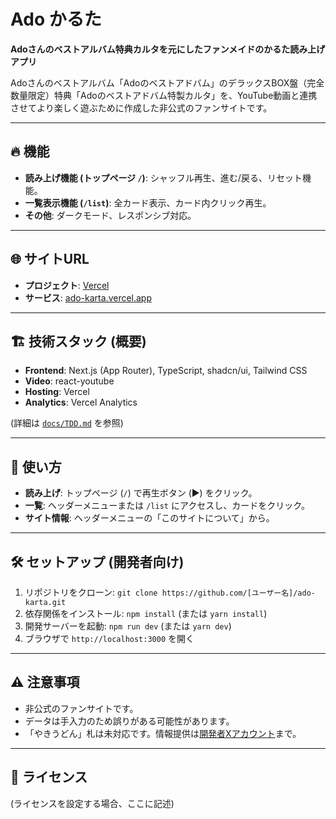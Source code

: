 # Ado かるた

**Adoさんのベストアルバム特典カルタを元にしたファンメイドのかるた読み上げアプリ**

Adoさんのベストアルバム「Adoのベストアドバム」のデラックスBOX盤（完全数量限定）特典「Adoのベストアドバム特製カルタ」を、YouTube動画と連携させてより楽しく遊ぶために作成した非公式のファンサイトです。

---

## 🔥 機能

- **読み上げ機能 (トップページ `/`)**: シャッフル再生、進む/戻る、リセット機能。
- **一覧表示機能 (`/list`)**: 全カード表示、カード内クリック再生。
- **その他**: ダークモード、レスポンシブ対応。

---

## 🌐 サイトURL

- **プロジェクト**: [Vercel](https://vercel.com/miyasics-projects/ado-karta)
- **サービス**: [ado-karta.vercel.app](https://ado-karta.vercel.app/)

---

## 🏗 技術スタック (概要)

- **Frontend**: Next.js (App Router), TypeScript, shadcn/ui, Tailwind CSS
- **Video**: react-youtube
- **Hosting**: Vercel
- **Analytics**: Vercel Analytics

(詳細は [`docs/TDD.md`](./docs/TDD.md) を参照)

---

## 🚀 使い方

- **読み上げ**: トップページ (`/`) で再生ボタン (▶️) をクリック。
- **一覧**: ヘッダーメニューまたは `/list` にアクセスし、カードをクリック。
- **サイト情報**: ヘッダーメニューの「このサイトについて」から。

---

## 🛠️ セットアップ (開発者向け)

1.  リポジトリをクローン: `git clone https://github.com/[ユーザー名]/ado-karta.git`
2.  依存関係をインストール: `npm install` (または `yarn install`)
3.  開発サーバーを起動: `npm run dev` (または `yarn dev`)
4.  ブラウザで `http://localhost:3000` を開く

---

## ⚠ 注意事項

- 非公式のファンサイトです。
- データは手入力のため誤りがある可能性があります。
- 「やきうどん」札は未対応です。情報提供は[開発者Xアカウント](https://x.com/sic_0917)まで。

---

## 📄 ライセンス

(ライセンスを設定する場合、ここに記述)
